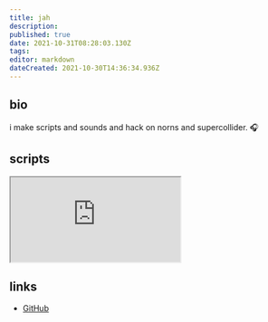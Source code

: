 ```yaml
---
title: jah
description: 
published: true
date: 2021-10-31T08:28:03.130Z
tags: 
editor: markdown
dateCreated: 2021-10-30T14:36:34.936Z
---
```


## bio

i make scripts and sounds and hack on norns and supercollider. 🎧

## scripts

<iframe src="https://p3r7.github.io/norns-gallery-render/?author=jah"id="gallery-iframe"></iframe>

## links

- [GitHub](https://github.com/antonhornquist)